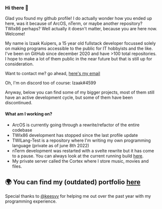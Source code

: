 ### Hi there 👋

Glad you found my github profile! I do actually wonder how you ended up here, was it because of ArcOS, nTerm, or maybe another repository? TWIx86 perhaps? Well actually it doesn't matter, because you are here now. Welcome!

My name is Izaak Kuipers, a 15 year old fullstack developer focussed solely on making programs accessible to the public for IT hobbyists and the like. I've been on GitHub since december 2020 and have >100 total repositories. I hope to make a lot of them public in the near future but that is still up for consideration.

Want to contact me? go ahead, [here's my email](mailto:me@twiserver.nl)

Oh, I'm on discord too of course: Izaak#4599

Anyway, below you can find some of my bigger projects, most of them still have an active development cycle, but some of them have been discontinued.

#### What am I working on?
* ArcOS is currently going through a rewrite/refactor of the entire codebase
* TWIx86 development has stopped since the last profile update
* TWILang-Test is a repository where I'm writing my own programming language (private as of june 8th 2022)
* nTerm development was restarted with a svelte rewrite but it has come to a pause. You can always look at the current running build [here](https://www.izaakdev.tk/nTerm).
* My private server called the Cortex where I store music, movies and files.

🌍 You can find my (outdated) portfolio [here](https://www.izaakdev.tk/)
---

Special thanks to [@keesvv](https://www.github.com/keesvv) for helping me out over the past year with my programming experience.
